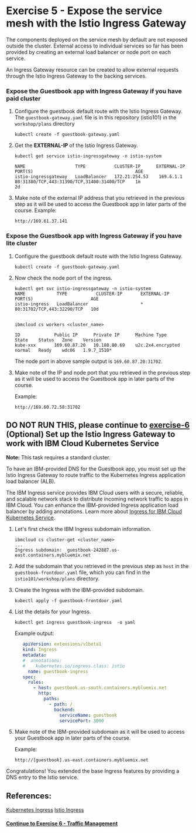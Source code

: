 # Exercise 5 - Expose the service mesh with the Istio Ingress Gateway

The components deployed on the service mesh by default are not exposed outside the cluster. External access to individual services so far has been provided by creating an external load balancer or node port on each service.

An Ingress Gateway resource can be created to allow external requests through the Istio Ingress Gateway to the backing services.

### Expose the Guestbook app with Ingress Gateway if you have paid cluster

1. Configure the guestbook default route with the Istio Ingress Gateway. The `guestbook-gateway.yaml` file is in this repository (istio101) in the `workshop/plans` directory

    ```shell
    kubectl create -f guestbook-gateway.yaml
    ```

2. Get the **EXTERNAL-IP** of the Istio Ingress Gateway.

    ```shell
    kubectl get service istio-ingressgateway -n istio-system

    NAME                   TYPE           CLUSTER-IP      EXTERNAL-IP     PORT(S)                                       AGE
    istio-ingressgateway   LoadBalancer   172.21.254.53    169.6.1.1       80:31380/TCP,443:31390/TCP,31400:31400/TCP    1m
    2d
    ```

3. Make note of the external IP address that you retrieved in the previous step as it will be used to access the Guestbook app in later parts of the course.
Example:

    ```
    http://169.61.37.141
    ```

### Expose the Guestbook app with Ingress Gateway if you have lite cluster
1. Configure the guestbook default route with the Istio Ingress Gateway.

    ```shell
    kubectl create -f guestbook-gateway.yaml
    ```

2. Now check the node port of the ingress.

    ```shell
    kubectl get svc istio-ingressgateway -n istio-system
    NAME            TYPE           CLUSTER-IP       EXTERNAL-IP    PORT(S)                      AGE
    istio-ingress   LoadBalancer                    *              80:31702/TCP,443:32290/TCP   10d


    ibmcloud cs workers <cluster_name>

    ID             Public IP      Private IP      Machine Type        State    Status   Zone    Version
    kube-xxx       169.60.87.20   10.188.80.69    u2c.2x4.encrypted   normal   Ready    wdc06   1.9.7_1510*
    ```

    The node port in above sample output is `169.60.87.20:31702`.

3. Make note of the IP and node port that you retrieved in the previous step as it will be used to access the Guestbook app in later parts of the course.

    Example:
    ```
    http://169.60.72.58:31702
    ```

## **DO NOT RUN THIS, please continue to [exercise-6](../exercise-6/README.md)** (Optional) Set up the Istio Ingress Gateway to work with IBM Cloud Kubernetes Service

**Note:** This task requires a standard cluster.

To have an IBM-provided DNS for the Guestbook app, you must set up the Istio Ingress Gateway to route traffic to the Kubernetes Ingress application load balancer (ALB).

The IBM Ingress service provides IBM Cloud users with a secure, reliable, and scalable network stack to distribute incoming network traffic to apps in IBM Cloud. You can enhance the IBM-provided Ingress application load balancer by adding annotations. Learn more about [Ingress for IBM Cloud Kubernetes Service](https://console.bluemix.net/docs/containers/cs_ingress.html#ingress).

1. Let's first check the IBM Ingress subdomain information.

    ```shell
    ibmcloud cs cluster-get <cluster_name>
    ...
    Ingress subdomain:	guestbook-242887.us-east.containers.mybluemix.net
    ```

2. Add the subdomain that you retrieved in the previous step as `host` in the `guestbook-frontdoor.yaml` file, which you can find in the `istio101/workshop/plans` directory.

3. Create the Ingress with the IBM-provided subdomain.

    ```shell
    kubectl apply -f guestbook-frontdoor.yaml
    ```

4. List the details for your Ingress.

    ```shell
    kubectl get ingress guestbook-ingress  -o yaml
    ```

    Example output:
    ```yaml
       apiVersion: extensions/v1beta1
       kind: Ingress
       metadata:
       #  annotations:
       #    kubernetes.io/ingress.class: istio
         name: guestbook-ingress
       spec:
         rules:
           - host: guestbook.us-south.containers.mybluemix.net
             http:
               paths:
                 - path: /
                   backend:
                     serviceName: guestbook
                     servicePort: 3000
    ```

5. Make note of the IBM-provided subdomain as it will be used to access your Guestbook app in later parts of the course.

    Example:
    ```
    http://[guestbook].us-east.containers.mybluemix.net
    ```

Congratulations! You extended the base Ingress features by providing a DNS entry to the Istio service.

## References:
[Kubernetes Ingress](https://kubernetes.io/docs/concepts/services-networking/ingress/)
[Istio Ingress](https://istio.io/docs/tasks/traffic-management/ingress.html)

#### [Continue to Exercise 6 - Traffic Management](../exercise-6/README.md)
